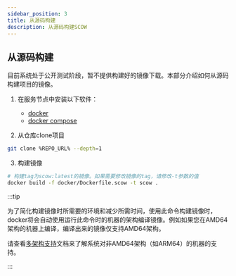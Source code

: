 ```yaml
---
sidebar_position: 3
title: 从源码构建
description: 从源码构建SCOW
---
```


## 从源码构建

目前系统处于公开测试阶段，暂不提供构建好的镜像下载。本部分介绍如何从源码构建项目的镜像。

1. 在服务节点中安装以下软件：
   - [docker](https://docs.docker.com/engine/install/)
   - [docker compose](https://docs.docker.com/compose/install/)

2. 从仓库clone项目

```bash
git clone %REPO_URL% --depth=1
```

3. 构建镜像

```bash
# 构建tag为scow:latest的镜像。如果需要修改镜像的tag，请修改-t参数的值
docker build -f docker/Dockerfile.scow -t scow .
```

:::tip

为了简化构建镜像时所需要的环境和减少所需时间，使用此命令构建镜像时，docker将会自动使用运行此命令时的机器的架构编译镜像。例如如果您在AMD64架构的机器上编译，编译出来的镜像仅支持AMD64架构。

请查看[多架构支持](./multi-platform.md)文档来了解系统对非AMD64架构（如ARM64）的机器的支持。

:::